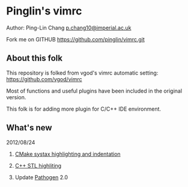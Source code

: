 Pinglin's vimrc
============
Author: Ping-Lin Chang <p.chang10@imperial.ac.uk>

Fork me on GITHUB https://github.com/pinglin/vimrc.git

About this folk
----------------

This repository is folked from vgod's vimrc automatic setting: https://github.com/vgod/vimrc 

Most of functions and useful plugins have been included in the original version.

This folk is for adding more plugin for C/C++ IDE environment.

What's new
----------------

2012/08/24

1. [CMake systax highlighting and indentation](http://www.cmake.org/Wiki/CMake_Editors_Support)

2. [C++ STL highliting](http://www.vim.org/scripts/script.php?script_id=1640) 

3. Update [Pathogen](https://github.com/tpope/vim-pathogen) 2.0
